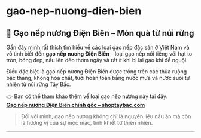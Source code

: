 # gao-nep-nuong-dien-bien
## 🍚 Gạo nếp nương Điện Biên – Món quà từ núi rừng

Gần đây mình rất thích tìm hiểu về các loại gạo nếp đặc sản ở Việt Nam và vô tình biết đến **gạo nếp nương Điện Biên** – loại gạo nếp nổi tiếng với hạt to tròn, bóng đẹp, nấu lên dẻo thơm ngậy và rất ít khi bị lại gạo khi để nguội.  

Điều đặc biệt là gạo nếp nương Điện Biên được trồng trên các thửa ruộng bậc thang, không hóa chất, tưới hoàn toàn bằng nước mưa và nước suối tự nhiên từ núi rừng Tây Bắc.

👉 Bạn có thể tham khảo thêm về loại gạo nếp nương này tại đây:  
**[Gạo nếp nương Điện Biên chính gốc – shoptaybac.com](https://shoptaybac.com/san-pham/gao-nep-nuong-dien-bien-5kg/)**

> Đối với mình, gạo nếp nương không chỉ là nguyên liệu nấu ăn mà còn là hương vị của sự mộc mạc, tinh khiết từ thiên nhiên.

---
